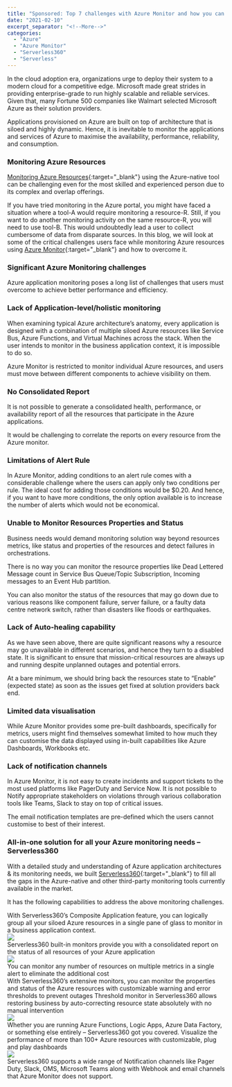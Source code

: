 ```yaml
---
title: "Sponsored: Top 7 challenges with Azure Monitor and how you can fix it."
date: "2021-02-10"
excerpt_separator: "<!--More-->"
categories: 
  - "Azure"
  - "Azure Monitor"
  - "Serverless360"
  - "Serverless"
---
```


In the cloud adoption era, organizations urge to deploy their system to a modern cloud for a competitive edge. Microsoft made great strides in providing enterprise-grade to run highly scalable and reliable services. Given that, many Fortune 500 companies like Walmart selected Microsoft Azure as their solution providers.

Applications provisioned on Azure are built on top of architecture that is siloed and highly dynamic. Hence, it is inevitable to monitor the applications and services of Azure to maximise the availability, performance, reliability, and consumption.

<!--More-->

### **Monitoring Azure Resources**
[Monitoring Azure Resources](https://www.serverless360.com/microsoft-azure-monitoring/){:target="_blank"} using the Azure-native tool can be challenging even for the most skilled and experienced person due to its complex and overlap offerings.

If you have tried monitoring in the Azure portal, you might have faced a situation where a tool-A would require monitoring a resource-R. Still, if you want to do another monitoring activity on the same resource-R, you will need to use tool-B. This would undoubtedly lead a user to collect cumbersome of data from disparate sources.
In this blog, we will look at some of the critical challenges users face while monitoring Azure resources using [Azure Monitor](https://www.serverless360.com/microsoft-azure-monitoring/){:target="_blank"} and how to overcome it.

### **Significant Azure Monitoring challenges**
Azure application monitoring poses a long list of challenges that users must overcome to achieve better performance and efficiency.

### **Lack of Application-level/holistic monitoring**
When examining typical Azure architecture’s anatomy, every application is designed with a combination of multiple siloed Azure resources like Service Bus, Azure Functions, and Virtual Machines across the stack. When the user intends to monitor in the business application context, it is impossible to do so.

Azure Monitor is restricted to monitor individual Azure resources, and users must move between different components to achieve visibility on them.

### **No Consolidated Report**
It is not possible to generate a consolidated health, performance, or availability report of all the resources that participate in the Azure applications.

It would be challenging to correlate the reports on every resource from the Azure monitor.

### **Limitations of Alert Rule**
In Azure Monitor, adding conditions to an alert rule comes with a considerable challenge where the users can apply only two conditions per rule. The ideal cost for adding those conditions would be $0.20. And hence, if you want to have more conditions, the only option available is to increase the number of alerts which would not be economical.

### **Unable to Monitor Resources Properties and Status**
Business needs would demand monitoring solution way beyond resources metrics, like status and properties of the resources and detect failures in orchestrations.

There is no way you can monitor the resource properties like Dead Lettered Message count in Service Bus Queue/Topic Subscription, Incoming messages to an Event Hub partition.

You can also monitor the status of the resources that may go down due to various reasons like component failure, server failure, or a faulty data centre network switch, rather than disasters like floods or earthquakes.

### **Lack of Auto-healing capability**
As we have seen above, there are quite significant reasons why a resource may go unavailable in different scenarios, and hence they turn to a disabled state. It is significant to ensure that mission-critical resources are always up and running despite unplanned outages and potential errors.

At a bare minimum, we should bring back the resources state to “Enable” (expected state) as soon as the issues get fixed at solution providers back end.

### **Limited data visualisation**
While Azure Monitor provides some pre-built dashboards, specifically for metrics, users might find themselves somewhat limited to how much they can customise the data displayed using in-built capabilities like Azure Dashboards, Workbooks etc.

 
### **Lack of notification channels**
In Azure Monitor, it is not easy to create incidents and support tickets to the most used platforms like PagerDuty and Service Now. It is not possible to Notify appropriate stakeholders on violations through various collaboration tools like Teams, Slack to stay on top of critical issues.

The email notification templates are pre-defined which the users cannot customise to best of their interest.

### **All-in-one solution for all your Azure monitoring needs – Serverless360**
With a detailed study and understanding of Azure application architectures & its monitoring needs, we built [Serverless360](https://www.serverless360.com/){:target="_blank"} to fill all the gaps in the Azure-native and other third-party monitoring tools currently available in the market.

It has the following capabilities to address the above monitoring challenges.

With Serverless360’s Composite Application feature, you can logically group all your siloed Azure resources in a single pane of glass to monitor in a business application context.\
![](https://blog.orneling.se/assets/images/2021/02/2021-02-10-Serverless360-1.png)\
Serverless360 built-in monitors provide you with a consolidated report on the status of all resources of your Azure application\
![](https://blog.orneling.se/assets/images/2021/02/2021-02-10-Serverless360-2.png)\
You can monitor any number of resources on multiple metrics in a single alert to eliminate the additional cost\
With Serverless360’s extensive monitors, you can monitor the properties and status of the Azure resources with customizable warning and error thresholds to prevent outages
Threshold monitor in Serverless360 allows restoring business by auto-correcting resource state absolutely with no manual intervention\
![](https://blog.orneling.se/assets/images/2021/02/2021-02-10-Serverless360-3.png)\
Whether you are running Azure Functions, Logic Apps, Azure Data Factory, or something else entirely – Serverless360 got you covered. Visualize the performance of more than 100+ Azure resources with customizable, plug and play dashboards\
![](https://blog.orneling.se/assets/images/2021/02/2021-02-10-Serverless360-4.png)\
Serverless360 supports a wide range of Notification channels like Pager Duty, Slack, OMS, Microsoft Teams along with Webhook and email channels that Azure Monitor does not support.
